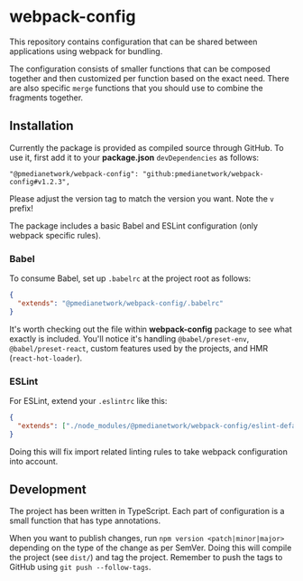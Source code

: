 # webpack-config

This repository contains configuration that can be shared between applications using webpack for bundling.

The configuration consists of smaller functions that can be composed together and then customized per function based on the exact need. There are also specific `merge` functions that you should use to combine the fragments together.

## Installation

Currently the package is provided as compiled source through GitHub. To use it, first add it to your **package.json** `devDependencies` as follows:

```
"@pmedianetwork/webpack-config": "github:pmedianetwork/webpack-config#v1.2.3",
```

Please adjust the version tag to match the version you want. Note the `v` prefix!

The package includes a basic Babel and ESLint configuration (only webpack specific rules).

### Babel

To consume Babel, set up `.babelrc` at the project root as follows:

```json
{
  "extends": "@pmedianetwork/webpack-config/.babelrc"
}
```

It's worth checking out the file within **webpack-config** package to see what exactly is included. You'll notice it's handling `@babel/preset-env`, `@babel/preset-react`, custom features used by the projects, and HMR (`react-hot-loader`).

### ESLint

For ESLint, extend your `.eslintrc` like this:

```json
{
  "extends": ["./node_modules/@pmedianetwork/webpack-config/eslint-defaults"]
}
```

Doing this will fix import related linting rules to take webpack configuration into account.

## Development

The project has been written in TypeScript. Each part of configuration is a small function that has type annotations.

When you want to publish changes, run `npm version <patch|minor|major>` depending on the type of the change as per SemVer. Doing this will compile the project (see `dist/`) and tag the project. Remember to push the tags to GitHub using `git push --follow-tags`.
